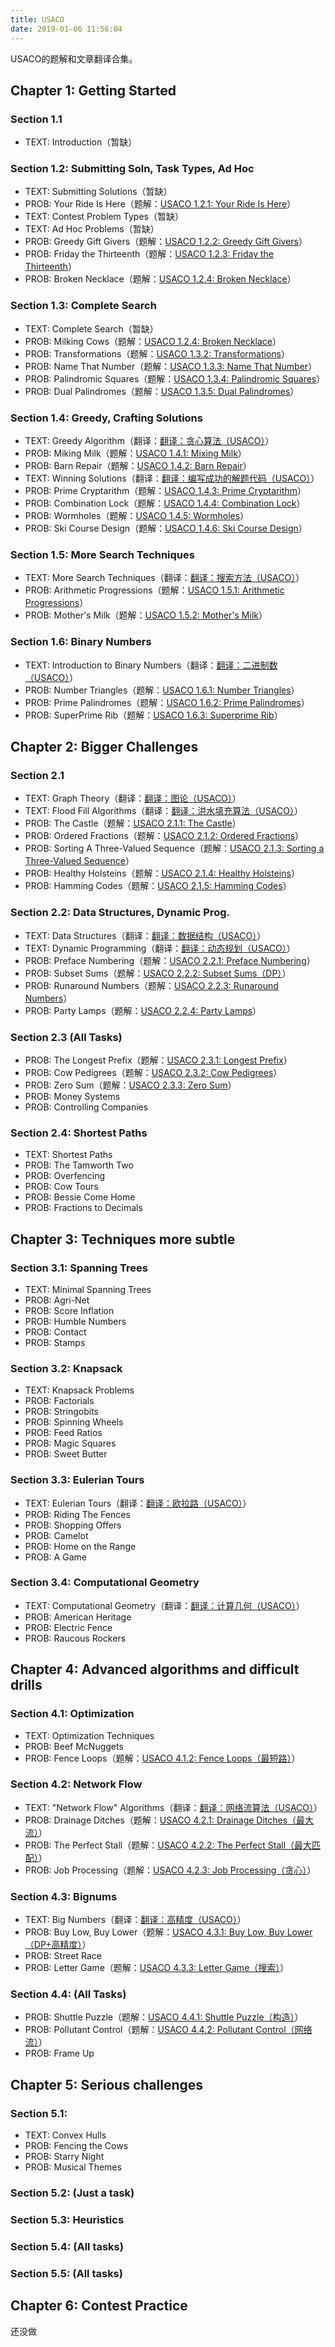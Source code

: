 ```yaml
---
title: USACO
date: 2019-01-06 11:56:04
---
```


USACO的题解和文章翻译合集。

## Chapter 1: Getting Started

### Section 1.1

* TEXT: Introduction（暂缺）
  
### Section 1.2: Submitting Soln, Task Types, Ad Hoc

* TEXT: Submitting Solutions（暂缺）
* PROB: Your Ride Is Here（题解：[USACO 1.2.1: Your Ride Is Here](/post/usaco-1-2-1-your-ride-is-here/)）
* TEXT: Contest Problem Types（暂缺）
* TEXT: Ad Hoc Problems（暂缺）
* PROB: Greedy Gift Givers（题解：[USACO 1.2.2: Greedy Gift Givers](/post/usaco-1-2-2-greedy-gift-givers/)）
* PROB: Friday the Thirteenth（题解：[USACO 1.2.3: Friday the Thirteenth](/post/usaco-1-2-3-friday-the-thirteenth/)）
* PROB: Broken Necklace（题解：[USACO 1.2.4: Broken Necklace](/post/usaco-1-2-4-broken-necklace/)）

### Section 1.3: Complete Search

* TEXT: Complete Search（暂缺）
* PROB: Milking Cows（题解：[USACO 1.2.4: Broken Necklace](/post/usaco-1-3-1-milking-cows/)）
* PROB: Transformations（题解：[USACO 1.3.2: Transformations](/post/usaco-1-3-2-transformations/)）
* PROB: Name That Number（题解：[USACO 1.3.3: Name That Number](/post/usaco-1-3-3-name-that-number/)）
* PROB: Palindromic Squares（题解：[USACO 1.3.4: Palindromic Squares](/post/usaco-1-3-4-palindromic-squares/)）
* PROB: Dual Palindromes（题解：[USACO 1.3.5: Dual Palindromes](/post/usaco-1-3-5-dual-palindromes/)）

### Section 1.4: Greedy, Crafting Solutions

* TEXT: Greedy Algorithm（翻译：[翻译：贪心算法（USACO）](/post/greedy-algorithm-usaco-translation/)）
* PROB: Miking Milk（题解：[USACO 1.4.1: Mixing Milk](/post/usaco-1-4-1-mixing-milk/)）
* PROB: Barn Repair（题解：[USACO 1.4.2: Barn Repair](/post/usaco-1-4-2-barn-repair/)）
* TEXT: Winning Solutions（翻译：[翻译：编写成功的解题代码（USACO）](/post/crafting-winning-solutions-usaco-translation/)）
* PROB: Prime Cryptarithm（题解：[USACO 1.4.3: Prime Cryptarithm](/post/usaco-1-4-3-prime-cryptarithm/)）
* PROB: Combination Lock（题解：[USACO 1.4.4: Combination Lock](/post/usaco-1-4-4-combination-lock/)）
* PROB: Wormholes（题解：[USACO 1.4.5: Wormholes](/post/usaco-1-4-5-wormholes/)）
* PROB: Ski Course Design（题解：[USACO 1.4.6: Ski Course Design](/post/usaco-1-4-6-ski-course-design/)）

### Section 1.5: More Search Techniques

* TEXT: More Search Techniques（翻译：[翻译：搜索方法（USACO）](/post/search-techniques-usaco-translation/)）
* PROB: Arithmetic Progressions（题解：[USACO 1.5.1: Arithmetic Progressions](/post/usaco-1-5-1-arithmetic-progressions/)）
* PROB: Mother's Milk（题解：[USACO 1.5.2: Mother's Milk](/post/usaco-1-5-2-mother-s-milk/)）

### Section 1.6: Binary Numbers

* TEXT: Introduction to Binary Numbers（翻译：[翻译：二进制数（USACO）](/post/binary-numbers-usaco-translation)）
* PROB: Number Triangles（题解：[USACO 1.6.1: Number Triangles](/post/usaco-1-6-1-number-triangles/)）
* PROB: Prime Palindromes（题解：[USACO 1.6.2: Prime Palindromes](/post/usaco-1-6-2-prime-palindromes/)）
* PROB: SuperPrime Rib（题解：[USACO 1.6.3: Superprime Rib](/post/usaco-1-6-3-superprime-rib/)）

## Chapter 2: Bigger Challenges

### Section 2.1

* TEXT: Graph Theory（翻译：[翻译：图论（USACO）](/post/graph-theory-usaco-translation)）
* TEXT: Flood Fill Algorithms（翻译：[翻译：洪水填充算法（USACO）](/post/flood-fill-algorithms-usaco-translation)）
* PROB: The Castle（题解：[USACO 2.1.1: The Castle](/post/usaco-2-1-1-the-castle)）
* PROB: Ordered Fractions（题解：[USACO 2.1.2: Ordered Fractions](/post/usaco-2-1-2-ordered-fractions)）
* PROB: Sorting A Three-Valued Sequence（题解：[USACO 2.1.3: Sorting a Three-Valued Sequence](/post/usaco-2-1-3-sorting-a-three-valued-sequence)）
* PROB: Healthy Holsteins（题解：[USACO 2.1.4: Healthy Holsteins](/post/usaco-2-1-4-healthy-holsteins)）
* PROB: Hamming Codes（题解：[USACO 2.1.5: Hamming Codes](/post/usaco-2-1-5-hamming-codes)）

### Section 2.2: Data Structures, Dynamic Prog.

* TEXT: Data Structures（翻译：[翻译：数据结构（USACO）](/post/data-structures-usaco-translation)）
* TEXT: Dynamic Programming（翻译：[翻译：动态规划（USACO）](/post/dynamic-programming-usaco-translation)）
* PROB: Preface Numbering（题解：[USACO 2.2.1: Preface Numbering](/post/usaco-2-2-1-preface-numbering)）
* PROB: Subset Sums（题解：[USACO 2.2.2: Subset Sums（DP）](/post/usaco-2-2-2-subset-sums)）
* PROB: Runaround Numbers（题解：[USACO 2.2.3: Runaround Numbers](/post/usaco-2-2-3-runaround-numbers)）
* PROB: Party Lamps（题解：[USACO 2.2.4: Party Lamps](/post/usaco-2-2-4-party-lamps)）

### Section 2.3 (All Tasks)

* PROB: The Longest Prefix（题解：[USACO 2.3.1: Longest Prefix](/post/usaco-2-3-1-longest-prefix)）
* PROB: Cow Pedigrees（题解：[USACO 2.3.2: Cow Pedigrees](/post/usaco-2-3-2-cow-pedigrees)）
* PROB: Zero Sum（题解：[USACO 2.3.3: Zero Sum](/post/usaco-2-3-3-zero-sum/)）
* PROB: Money Systems
* PROB: Controlling Companies

### Section 2.4: Shortest Paths

* TEXT: Shortest Paths
* PROB: The Tamworth Two
* PROB: Overfencing
* PROB: Cow Tours
* PROB: Bessie Come Home
* PROB: Fractions to Decimals

## Chapter 3: Techniques more subtle

### Section 3.1: Spanning Trees

* TEXT: Minimal Spanning Trees
* PROB: Agri-Net
* PROB: Score Inflation
* PROB: Humble Numbers
* PROB: Contact
* PROB: Stamps

### Section 3.2: Knapsack

* TEXT: Knapsack Problems
* PROB: Factorials
* PROB: Stringobits
* PROB: Spinning Wheels
* PROB: Feed Ratios
* PROB: Magic Squares
* PROB: Sweet Butter

### Section 3.3: Eulerian Tours

* TEXT: Eulerian Tours（翻译：[翻译：欧拉路（USACO）](/post/eulerian-tour-usaco-translation)）
* PROB: Riding The Fences
* PROB: Shopping Offers
* PROB: Camelot
* PROB: Home on the Range
* PROB: A Game

### Section 3.4: Computational Geometry

* TEXT: Computational Geometry（翻译：[翻译：计算几何（USACO）](/post/computational-geometry-usaco-translation)）
* PROB: American Heritage
* PROB: Electric Fence
* PROB: Raucous Rockers

## Chapter 4: Advanced algorithms and difficult drills

### Section 4.1: Optimization

* TEXT: Optimization Techniques
* PROB: Beef McNuggets
* PROB: Fence Loops（题解：[USACO 4.1.2: Fence Loops（最短路）](/post/usaco-4-1-2-fence-loops/)）

### Section 4.2: Network Flow

* TEXT: "Network Flow" Algorithms（翻译：[翻译：网络流算法（USACO）](/post/network-flow-algorithms-usaco/)）
* PROB: Drainage Ditches（题解：[USACO 4.2.1: Drainage Ditches（最大流）](/post/usaco-4-2-1-drainage-ditches/)）
* PROB: The Perfect Stall（题解：[USACO 4.2.2: The Perfect Stall（最大匹配）](/post/usaco-4-2-2-the-perfect-stall/)）
* PROB: Job Processing（题解：[USACO 4.2.3: Job Processing（贪心）](post/usaco-4.2.3-job-processing/)）

### Section 4.3: Bignums

* TEXT: Big Numbers（翻译：[翻译：高精度（USACO）](/post/big-numbers-usaco-translation/)）
* PROB: Buy Low, Buy Lower（题解：[USACO 4.3.1: Buy Low, Buy Lower（DP+高精度）](/post/usaco-4-3-1-buy-low-buy-lower/)）
* PROB: Street Race
* PROB: Letter Game（题解：[USACO 4.3.3: Letter Game（搜索）](/post/usaco-4-3-3-letter-game/)）

### Section 4.4: (All Tasks)

* PROB: Shuttle Puzzle（题解：[USACO 4.4.1: Shuttle Puzzle（构造）](/post/usaco-4-4-1-shuttle-puzzle/)）
* PROB: Pollutant Control（题解：[USACO 4.4.2: Pollutant Control（网络流）](/post/usaco-4-4-2-pollutant-control/)）
* PROB: Frame Up

## Chapter 5: Serious challenges

### Section 5.1: 

* TEXT: Convex Hulls
* PROB: Fencing the Cows
* PROB: Starry Night
* PROB: Musical Themes

### Section 5.2: (Just a task)

### Section 5.3: Heuristics

### Section 5.4: (All tasks)

### Section 5.5: (All tasks)

## Chapter 6: Contest Practice

还没做